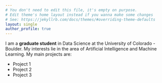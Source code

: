 ```yaml
---
# You don't need to edit this file, it's empty on purpose.
# Edit theme's home layout instead if you wanna make some changes
# See: https://jekyllrb.com/docs/themes/#overriding-theme-defaults
layout: single
author_profile: true
---
```


I am a **graduate student** in Data Science at the University of Colorado - Boulder. My interests lie in the area of Artificial Intelligence and Machine Learning. My main projects are: 
- Project 1
- Project 2
- Project 3

